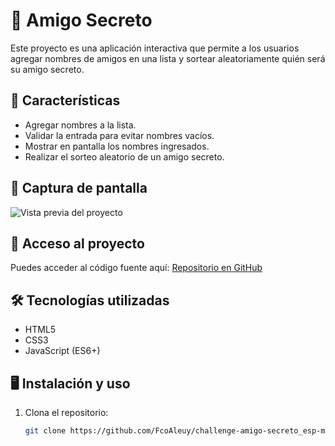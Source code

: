 # 🎁 Amigo Secreto

Este proyecto es una aplicación interactiva que permite a los usuarios agregar nombres de amigos en una lista y sortear aleatoriamente quién será su amigo secreto.

## 🚀 Características
- Agregar nombres a la lista.
- Validar la entrada para evitar nombres vacíos.
- Mostrar en pantalla los nombres ingresados.
- Realizar el sorteo aleatorio de un amigo secreto.

## 📸 Captura de pantalla
![Vista previa del proyecto](assets/screenshot.png)

## 📂 Acceso al proyecto
Puedes acceder al código fuente aquí: [Repositorio en GitHub](https://github.com/FcoAleuy/challenge-amigo-secreto_esp-main)

## 🛠️ Tecnologías utilizadas
- HTML5
- CSS3
- JavaScript (ES6+)

## 🖥️ Instalación y uso
1. Clona el repositorio:
   ```sh
   git clone https://github.com/FcoAleuy/challenge-amigo-secreto_esp-main.git
